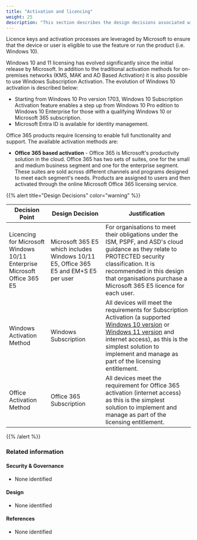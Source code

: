 ```yaml
---
title: "Activation and licencing"
weight: 25
description: "This section describes the design decisions associated with activation and licencing of Windows 10 and 11 endpoints configured according to guidance in ASD's Blueprint for Secure Cloud."
---
```


Licence keys and activation processes are leveraged by Microsoft to ensure that the device or user is eligible to use the feature or run the product (i.e. Windows 10).

Windows 10 and 11 licensing has evolved significantly since the initial release by Microsoft. In addition to the traditional activation methods for on-premises networks (KMS, MAK and AD Based Activation) it is also possible to use Windows Subscription Activation. The evolution of Windows 10 activation is described below:

* Starting from Windows 10 Pro version 1703, Windows 10 Subscription Activation feature enables a step up from Windows 10 Pro edition to Windows 10 Enterprise for those with a qualifying Windows 10 or Microsoft 365 subscription.
* Microsoft Entra ID is available for identity management.

Office 365 products require licensing to enable full functionality and support. The available activation methods are:

* **Office 365 based activation** - Office 365 is Microsoft's productivity solution in the cloud. Office 365 has two sets of suites, one for the small and medium business segment and one for the enterprise segment. These suites are sold across different channels and programs designed to meet each segment's needs. Products are assigned to users and then activated through the online Microsoft Office 365 licensing service.

{{% alert title="Design Decisions" color="warning" %}}

| Decision Point                                                               | Design Decision                                                                      | Justification                                                                                                                                                                                                                                                                                                                                                                                                           |
|------------------------------------------------------------------------------|--------------------------------------------------------------------------------------|-------------------------------------------------------------------------------------------------------------------------------------------------------------------------------------------------------------------------------------------------------------------------------------------------------------------------------------------------------------------------------------------------------------------------|
| Licencing for Microsoft Windows 10/11 Enterprise <br>Microsoft Office 365 E5 | Microsoft 365 E5 which includes Windows 10/11 E5, Office 365 E5 and EM+S E5 per user | For organisations to meet their obligations under the ISM, PSPF, and ASD's cloud guidance as they relate to PROTECTED security classification. It is recommended in this design that organisations purchase a Microsoft 365 E5 licence for each user.                                                                                                                                                                              |
| Windows Activation Method                                                    | Windows Subscription                                                                 | All devices will meet the requirements for Subscription Activation (a supported [Windows 10 version](https://learn.microsoft.com/windows/release-health/release-information) or [Windows 11 version](https://learn.microsoft.com/windows/release-health/windows11-release-information) and internet access), as this is the simplest solution to implement and manage as part of the licensing entitlement. |
| Office Activation Method                                                     | Office 365 Subscription                                                              | All devices meet the requirement for Office 365 activation (internet access) as this is the simplest solution to implement and manage as part of the licensing entitlement.                                                                                                                                                                                                                                             |

{{% /alert %}}

### Related information

#### Security & Governance

* None identified

#### Design

* None identified

#### References

* None identified